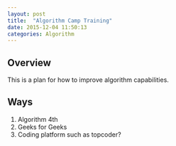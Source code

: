 ```yaml
---
layout: post
title:  "Algorithm Camp Training"
date: 2015-12-04 11:50:13
categories: Algorithm
---
```


## Overview
This is a plan for how to improve algorithm capabilities. 

## Ways
1. Algorithm 4th
2. Geeks for Geeks
3. Coding platform such as topcoder?